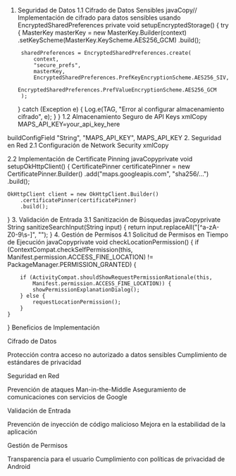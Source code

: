1. Seguridad de Datos
1.1 Cifrado de Datos Sensibles
javaCopy// Implementación de cifrado para datos sensibles usando EncryptedSharedPreferences
private void setupEncryptedStorage() {
    try {
        MasterKey masterKey = new MasterKey.Builder(context)
            .setKeyScheme(MasterKey.KeyScheme.AES256_GCM)
            .build();

        sharedPreferences = EncryptedSharedPreferences.create(
            context,
            "secure_prefs",
            masterKey,
            EncryptedSharedPreferences.PrefKeyEncryptionScheme.AES256_SIV,
            EncryptedSharedPreferences.PrefValueEncryptionScheme.AES256_GCM
        );
    } catch (Exception e) {
        Log.e(TAG, "Error al configurar almacenamiento cifrado", e);
    }
}
1.2 Almacenamiento Seguro de API Keys
xmlCopy<!-- Almacenamiento seguro de API Keys en gradle.properties (no en control de versiones) -->
MAPS_API_KEY=your_api_key_here

<!-- Referencia segura en build.gradle -->
buildConfigField "String", "MAPS_API_KEY", MAPS_API_KEY
2. Seguridad en Red
2.1 Configuración de Network Security
xmlCopy<!-- network_security_config.xml -->
<?xml version="1.0" encoding="utf-8"?>
<network-security-config>
    <base-config cleartextTrafficPermitted="false">
        <trust-anchors>
            <certificates src="system" />
        </trust-anchors>
    </base-config>
</network-security-config>
2.2 Implementación de Certificate Pinning
javaCopyprivate void setupOkHttpClient() {
    CertificatePinner certificatePinner = new CertificatePinner.Builder()
        .add("maps.googleapis.com", "sha256/...")
        .build();

    OkHttpClient client = new OkHttpClient.Builder()
        .certificatePinner(certificatePinner)
        .build();
}
3. Validación de Entrada
3.1 Sanitización de Búsquedas
javaCopyprivate String sanitizeSearchInput(String input) {
    return input.replaceAll("[^a-zA-Z0-9\\s-]", "");
}
4. Gestión de Permisos
4.1 Solicitud de Permisos en Tiempo de Ejecución
javaCopyprivate void checkLocationPermission() {
    if (ContextCompat.checkSelfPermission(this, 
        Manifest.permission.ACCESS_FINE_LOCATION) != PackageManager.PERMISSION_GRANTED) {
        
        if (ActivityCompat.shouldShowRequestPermissionRationale(this,
            Manifest.permission.ACCESS_FINE_LOCATION)) {
            showPermissionExplanationDialog();
        } else {
            requestLocationPermission();
        }
    }
}
Beneficios de Implementación

Cifrado de Datos

Protección contra acceso no autorizado a datos sensibles
Cumplimiento de estándares de privacidad


Seguridad en Red

Prevención de ataques Man-in-the-Middle
Aseguramiento de comunicaciones con servicios de Google


Validación de Entrada

Prevención de inyección de código malicioso
Mejora en la estabilidad de la aplicación


Gestión de Permisos

Transparencia para el usuario
Cumplimiento con políticas de privacidad de Android
